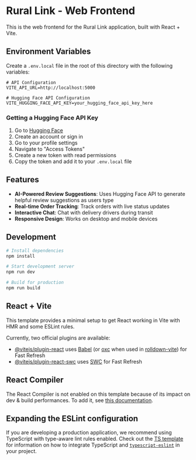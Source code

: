 # Rural Link - Web Frontend

This is the web frontend for the Rural Link application, built with React + Vite.

## Environment Variables

Create a `.env.local` file in the root of this directory with the following variables:

```env
# API Configuration
VITE_API_URL=http://localhost:5000

# Hugging Face API Configuration
VITE_HUGGING_FACE_API_KEY=your_hugging_face_api_key_here
```

### Getting a Hugging Face API Key

1. Go to [Hugging Face](https://huggingface.co/)
2. Create an account or sign in
3. Go to your profile settings
4. Navigate to "Access Tokens"
5. Create a new token with read permissions
6. Copy the token and add it to your `.env.local` file

## Features

- **AI-Powered Review Suggestions**: Uses Hugging Face API to generate helpful review suggestions as users type
- **Real-time Order Tracking**: Track orders with live status updates
- **Interactive Chat**: Chat with delivery drivers during transit
- **Responsive Design**: Works on desktop and mobile devices

## Development

```bash
# Install dependencies
npm install

# Start development server
npm run dev

# Build for production
npm run build
```

## React + Vite

This template provides a minimal setup to get React working in Vite with HMR and some ESLint rules.

Currently, two official plugins are available:

- [@vitejs/plugin-react](https://github.com/vitejs/vite-plugin-react/blob/main/packages/plugin-react) uses [Babel](https://babeljs.io/) (or [oxc](https://oxc.rs) when used in [rolldown-vite](https://vite.dev/guide/rolldown)) for Fast Refresh
- [@vitejs/plugin-react-swc](https://github.com/vitejs/vite-plugin-react/blob/main/packages/plugin-react-swc) uses [SWC](https://swc.rs/) for Fast Refresh

## React Compiler

The React Compiler is not enabled on this template because of its impact on dev & build performances. To add it, see [this documentation](https://react.dev/learn/react-compiler/installation).

## Expanding the ESLint configuration

If you are developing a production application, we recommend using TypeScript with type-aware lint rules enabled. Check out the [TS template](https://github.com/vitejs/vite/tree/main/packages/create-vite/template-react-ts) for information on how to integrate TypeScript and [`typescript-eslint`](https://typescript-eslint.io) in your project.
